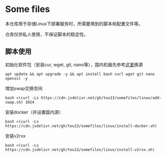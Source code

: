 # Some files

本仓库用于存储Linux下部署服务时，所需要用到的脚本和配置文件等。

仓库仅供私人使用，不保证脚本的稳定性。

## 脚本使用
初始化软件包（安装cur, wget, git, nano等），国内机器先参考[这里](https://mirror.nju.edu.cn/mirrorz-help/debian/?mirror=NJU)换源
```
apt update && apt upgrade -y && apt install bash curl wget git nano openssl -y
```
增加swap交换空间
```
bash <(curl -Ls https://cdn.jsdelivr.net/gh/tou13/somefiles/linux/add-swap.sh) 1024
```
安装docker（并设置国内源）
```
bash <(curl -Ls https://cdn.jsdelivr.net/gh/tou13/somefiles/linux/install-docker.sh)
```
安装v2rxx
```
bash <(curl -Ls https://cdn.jsdelivr.net/gh/tou13/somefiles/linux/install-v2rxx.sh)
```